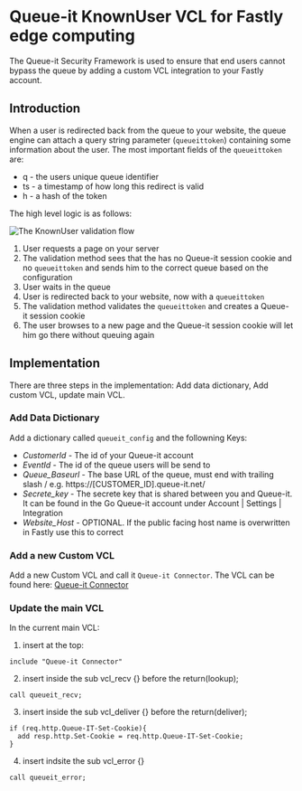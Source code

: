 # Queue-it KnownUser VCL for Fastly edge computing
The Queue-it Security Framework is used to ensure that end users cannot bypass the queue by adding a custom VCL integration to your Fastly account.
## Introduction
When a user is redirected back from the queue to your website, the queue engine can attach a query string parameter (`queueittoken`) containing some information about the user. 
The most important fields of the `queueittoken` are:

 - q - the users unique queue identifier
 - ts - a timestamp of how long this redirect is valid
 - h - a hash of the token


The high level logic is as follows:

![The KnownUser validation flow](https://github.com/queueit/KnownUser.V3.ASPNET/blob/master/Documentation/KnownUserFlow.png)

 1. User requests a page on your server
 2. The validation method sees that the has no Queue-it session cookie and no `queueittoken` and sends him to the correct queue based on the configuration
 3. User waits in the queue
 4. User is redirected back to your website, now with a `queueittoken`
 5. The validation method validates the `queueittoken` and creates a Queue-it session cookie
 6. The user browses to a new page and the Queue-it session cookie will let him go there without queuing again

## Implementation
There are three steps in the implementation: Add data dictionary, Add custom VCL, update main VCL.

### Add Data Dictionary 
Add a dictionary called `queueit_config` and the followning Keys:
- *CustomerId* - The id of your Queue-it account
- *EventId* - The id of the queue users will be send to
- *Queue_Baseurl* - The base URL of the queue, must end with trailing slash / e.g. https://[CUSTOMER_ID].queue-it.net/
- *Secrete_key* - The secrete key that is shared between you and Queue-it. It can be found in the Go Queue-it account under Account | Settings | Integration
- *Website_Host* - OPTIONAL. If the public facing host name is overwritten in Fastly use this to correct

### Add a new Custom VCL
Add a new Custom VCL and call it `Queue-it Connector`. The VCL can be found here: [Queue-it Connector]( https://github.com/queueit/KnownUser.Fastly/blob/master/Queue-it%20Connector.vcl)

### Update the main VCL
In the current main VCL:
1) insert at the top: 
```vcl
include "Queue-it Connector"
```

2) insert inside the sub vcl_recv {} before the return(lookup);
```vcl
call queueit_recv;
```

3) insert inside the sub vcl_deliver {} before the return(deliver);
```vcl
if (req.http.Queue-IT-Set-Cookie){
  add resp.http.Set-Cookie = req.http.Queue-IT-Set-Cookie;
}
```

4) insert indsite the sub vcl_error {}
```vcl
call queueit_error;
```
